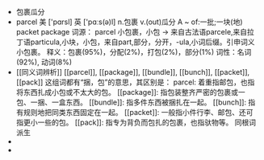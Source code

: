 - 包裹瓜分
- parcel
  美 ['pɑrsl] 英 ['pɑːs(ə)l]
  n.包裹 v.(out)瓜分
  A ~ of:一批;一块(地)  
  packet package
  词源： parcel 小包裹，小包 → 来自古法语parcele,来自拉丁语particula,小块，小包，来自part,部分，分开，-ula,小词后缀。引申词义小包裹。
  释义：包裹(95%)，分配(2%)，打包(2%)，部分(1%)
  词性：名词(92%), 动词(8%)
- [[同义词辨析]]
  [[parcel]], [[package]], [[bundle]], [[bunch]], [[packet]], [[pack]]
  这组词都有“捆，包”的意思，其区别是：
  parcel: 着重指邮包，也指将东西扎成小包或不太大的包。
  [[package]]: 指包装整齐严密的包裹或一包、一捆、一盒东西。
  [[bundle]]: 指多件东西被捆扎在一起。
  [[bunch]]: 指有规则地把同类东西固定在一起。
  [[packet]]: 一般指小件行李、邮包、还可指更小一些的包。
  [[pack]]: 指专为背负而包扎的包裹，也指驮物等。
  同根词派生
-
-